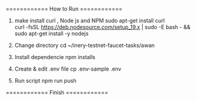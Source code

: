 ============ How to Run ============

1. make install curl , Node js and NPM
   sudo apt-get install curl \
   curl -fsSL https://deb.nodesource.com/setup_19.x | sudo -E bash - &&\
   sudo apt-get install -y nodejs

2. Change directory
   cd ~/inery-testnet-faucet-tasks/awan

3. Install dependencie
   npm installs

4. Create & edit .env file
   cp .env-sample .env

5. Run script
   npm run push

============ Finish ============

